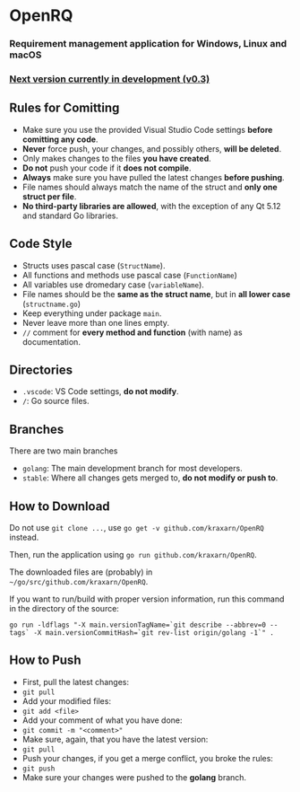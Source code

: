 # OpenRQ
### Requirement management application for Windows, Linux and macOS
### [Next version currently in development (v0.3)](https://github.com/kraxarn/OpenRQ/projects/4)

## Rules for Comitting
* Make sure you use the provided Visual Studio Code settings **before comitting any code**.
* **Never** force push, your changes, and possibly others, **will be deleted**.
* Only makes changes to the files **you have created**.
* **Do not** push your code if it **does not compile**.
* **Always** make sure you have pulled the latest changes **before pushing**.
* File names should always match the name of the struct and **only one struct per file**.
* **No third-party libraries are allowed**, with the exception of any Qt 5.12 and standard Go libraries.

## Code Style
* Structs uses pascal case (`StructName`).
* All functions and methods use pascal case (`FunctionName`)
* All variables use dromedary case (`variableName`).
* File names should be the **same as the struct name**, but in **all lower case** (`structname.go`)
* Keep everything under package `main`.
* Never leave more than one lines empty.
* `//` comment for **every method and function** (with name) as documentation.

## Directories
* `.vscode`: VS Code settings, **do not modify**.
* `/`: Go source files.

## Branches
There are two main branches
* `golang`: The main development branch for most developers.
* `stable`: Where all changes gets merged to, **do not modify or push to**.

## How to Download
Do not use `git clone ...`, use `go get -v github.com/kraxarn/OpenRQ` instead.

Then, run the application using `go run github.com/kraxarn/OpenRQ`.

The downloaded files are (probably) in `~/go/src/github.com/kraxarn/OpenRQ`.

If you want to run/build with proper version information, run this command in the directory of the source:
```
go run -ldflags "-X main.versionTagName=`git describe --abbrev=0 --tags` -X main.versionCommitHash=`git rev-list origin/golang -1`" .
```

## How to Push
* First, pull the latest changes:
* `git pull`
* Add your modified files:
* `git add <file>`
* Add your comment of what you have done:
* `git commit -m "<comment>"`
* Make sure, again, that you have the latest version:
* `git pull`
* Push your changes, if you get a merge conflict, you broke the rules:
* `git push`
* Make sure your changes were pushed to the **golang** branch.